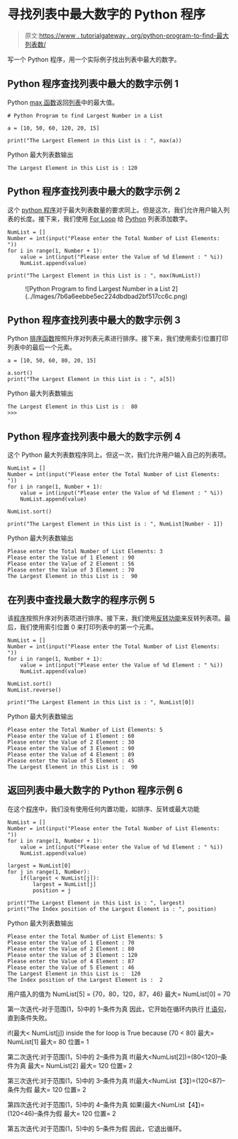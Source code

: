 # 寻找列表中最大数字的 Python 程序

> 原文:[https://www . tutorialgateway . org/python-program-to-find-最大列表数/](https://www.tutorialgateway.org/python-program-to-find-largest-number-in-a-list/)

写一个 Python 程序，用一个实际例子找出列表中最大的数字。

## Python 程序查找列表中最大的数字示例 1

Python [max 函数](https://www.tutorialgateway.org/python-max-list-function/)返回[列表](https://www.tutorialgateway.org/python-list/)中的最大值。

```
# Python Program to find Largest Number in a List 

a = [10, 50, 60, 120, 20, 15]

print("The Largest Element in this List is : ", max(a))
```

Python 最大列表数输出

```
The Largest Element in this List is : 120
```

## Python 程序查找列表中最大的数字示例 2

这个 [python 程序](https://www.tutorialgateway.org/python-programming-examples/)对于最大列表数量的要求同上。但是这次，我们允许用户输入列表的长度。接下来，我们使用 [For Loop](https://www.tutorialgateway.org/python-for-loop/) 给 [Python](https://www.tutorialgateway.org/python-tutorial/) 列表添加数字。

```
NumList = []
Number = int(input("Please enter the Total Number of List Elements: "))
for i in range(1, Number + 1):
    value = int(input("Please enter the Value of %d Element : " %i))
    NumList.append(value)

print("The Largest Element in this List is : ", max(NumList))
```

<figure class="wp-block-image">![Python Program to find Largest Number in a List 2](../Images/7b6a6eebbe5ec224dbdbad2bf517cc6c.png)</figure>

## Python 程序查找列表中最大的数字示例 3

Python [排序函数](https://www.tutorialgateway.org/python-sort-list-function/)按照升序对列表元素进行排序。接下来，我们使用索引位置打印列表中的最后一个元素。

```
a = [10, 50, 60, 80, 20, 15]

a.sort()
print("The Largest Element in this List is : ", a[5])
```

Python 最大列表数输出

```
The Largest Element in this List is :  80
>>> 
```

## Python 程序查找列表中最大的数字示例 4

这个 Python 最大列表数程序同上。但这一次，我们允许用户输入自己的列表项。

```
NumList = []
Number = int(input("Please enter the Total Number of List Elements: "))
for i in range(1, Number + 1):
    value = int(input("Please enter the Value of %d Element : " %i))
    NumList.append(value)

NumList.sort()

print("The Largest Element in this List is : ", NumList[Number - 1])
```

Python 最大列表数输出

```
Please enter the Total Number of List Elements: 3
Please enter the Value of 1 Element : 90
Please enter the Value of 2 Element : 56
Please enter the Value of 3 Element : 70
The Largest Element in this List is :  90
```

## 在列表中查找最大数字的程序示例 5

该[程序](https://www.tutorialgateway.org/python-programming-examples/)按照升序对列表项进行排序。接下来，我们使用[反转功能](https://www.tutorialgateway.org/python-reverse-list-function/)来反转列表项。最后，我们使用索引位置 0 来打印列表中的第一个元素。

```
NumList = []
Number = int(input("Please enter the Total Number of List Elements: "))
for i in range(1, Number + 1):
    value = int(input("Please enter the Value of %d Element : " %i))
    NumList.append(value)

NumList.sort()
NumList.reverse()

print("The Largest Element in this List is : ", NumList[0])
```

Python 最大列表数输出

```
Please enter the Total Number of List Elements: 5
Please enter the Value of 1 Element : 60
Please enter the Value of 2 Element : 30
Please enter the Value of 3 Element : 90
Please enter the Value of 4 Element : 89
Please enter the Value of 5 Element : 45
The Largest Element in this List is :  90
```

## 返回列表中最大数字的 Python 程序示例 6

在这个[程序](https://www.tutorialgateway.org/python-programming-examples/)中，我们没有使用任何内置功能，如排序、反转或最大功能

```
NumList = []
Number = int(input("Please enter the Total Number of List Elements: "))
for i in range(1, Number + 1):
    value = int(input("Please enter the Value of %d Element : " %i))
    NumList.append(value)

largest = NumList[0]    
for j in range(1, Number):
    if(largest < NumList[j]):
        largest = NumList[j]
        position = j

print("The Largest Element in this List is : ", largest)
print("The Index position of the Largest Element is : ", position)
```

Python 最大列表数输出

```
Please enter the Total Number of List Elements: 5
Please enter the Value of 1 Element : 70
Please enter the Value of 2 Element : 80
Please enter the Value of 3 Element : 120
Please enter the Value of 4 Element : 87
Please enter the Value of 5 Element : 46
The Largest Element in this List is :  120
The Index position of the Largest Element is :  2
```

用户插入的值为
NumList[5] = {70，80，120，87，46}
最大= NumList[0] = 70

第一次迭代–对于范围(1，5)中的 1–条件为真
因此，它开始在循环内执行 [If 语句](https://www.tutorialgateway.org/python-if-statement/)，直到条件失败。

if(最大< NumList[j]) inside the for loop is True because (70 < 80)
最大= NumList[1]
最大= 80
位置= 1

第二次迭代:对于范围(1，5)中的 2–条件为真
If(最大<NumList[2])=(80<120)–条件为真
最大= NumList[2]
最大= 120
位置= 2

第三次迭代:对于范围(1，5)中的 3–条件为真
If(最大<NumList【3】)=(120<87)–条件为假
最大= 120
位置= 2

第四次迭代:对于范围(1，5)中的 4–条件为真
如果(最大<NumList【4】)=(120<46)–条件为假
最大= 120
位置= 2

第五次迭代:对于范围(1，5)中的 5–条件为假
因此，它退出循环。